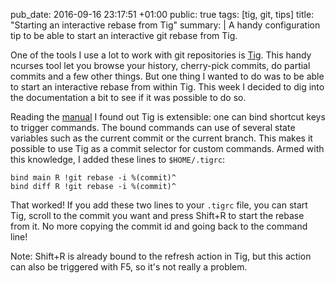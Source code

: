 pub_date: 2016-09-16 23:17:51 +01:00
public: true
tags: [tig, git, tips]
title: "Starting an interactive rebase from Tig"
summary: |
    A handy configuration tip to be able to start an interactive git rebase from Tig.

One of the tools I use a lot to work with git repositories is [Tig][]. This handy ncurses tool let you browse your history, cherry-pick commits, do partial commits and a few other things. But one thing I wanted to do was to be able to start an interactive rebase from within Tig. This week I decided to dig into the documentation a bit to see if it was possible to do so.

Reading the [manual][] I found out Tig is extensible: one can bind shortcut keys to trigger commands. The bound commands can use of several state variables such as the current commit or the current branch. This makes it possible to use Tig as a commit selector for custom commands. Armed with this knowledge, I added these lines to `$HOME/.tigrc`:

    bind main R !git rebase -i %(commit)^
    bind diff R !git rebase -i %(commit)^

That worked! If you add these two lines to your `.tigrc` file, you can start Tig, scroll to the commit you want and press Shift+R to start the rebase from it. No more copying the commit id and going back to the command line!

Note: Shift+R is already bound to the refresh action in Tig, but this action can also be triggered with F5, so it's not really a problem.

[Tig]: http://jonas.nitro.dk/tig
[manual]: http://jonas.nitro.dk/tig/manual.html